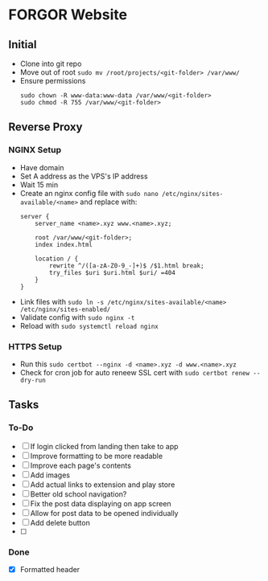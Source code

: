 # FORGOR Website

## Initial
- Clone into git repo
- Move out of root `sudo mv /root/projects/<git-folder> /var/www/`
- Ensure permissions
    ```
    sudo chown -R www-data:www-data /var/www/<git-folder>
    sudo chmod -R 755 /var/www/<git-folder>
    ``` 

## Reverse Proxy

### NGINX Setup
- Have domain
- Set A address as the VPS's IP address
- Wait 15 min
- Create an nginx config file with `sudo nano /etc/nginx/sites-available/<name>` and replace with:
    ```
    server {
        server_name <name>.xyz www.<name>.xyz;

        root /var/www/<git-folder>;
        index index.html

        location / {
            rewrite ^/([a-zA-Z0-9_-]+)$ /$1.html break;
            try_files $uri $uri.html $uri/ =404
        }
    }
    ```
- Link files with `sudo ln -s /etc/nginx/sites-available/<name> /etc/nginx/sites-enabled/`
- Validate config with `sudo nginx -t`
- Reload with `sudo systemctl reload nginx`

### HTTPS Setup
- Run this `sudo certbot --nginx -d <name>.xyz -d www.<name>.xyz`
- Check for cron job for auto reneew SSL cert with `sudo certbot renew --dry-run`

## Tasks

### To-Do
- [ ] If login clicked from landing then take to app
- [ ] Improve formatting to be more readable
- [ ] Improve each page's contents
- [ ] Add images
- [ ] Add actual links to extension and play store
- [ ] Better old school navigation?
- [ ] Fix the post data displaying on app screen
- [ ] Allow for post data to be opened individually
- [ ] Add delete button
- [ ] 

### Done
- [x] Formatted header